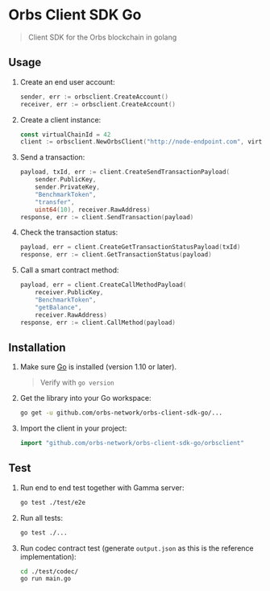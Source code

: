 # Orbs Client SDK Go

> Client SDK for the Orbs blockchain in golang

## Usage

1. Create an end user account:

    ```go
    sender, err := orbsclient.CreateAccount()
    receiver, err := orbsclient.CreateAccount()
    ```
    
2. Create a client instance:

    ```go
    const virtualChainId = 42
    client := orbsclient.NewOrbsClient("http://node-endpoint.com", virtualChainId, codec.NETWORK_TYPE_TEST_NET)
    ```

3. Send a transaction:

    ```go
    payload, txId, err := client.CreateSendTransactionPayload(
        sender.PublicKey,
        sender.PrivateKey,
        "BenchmarkToken",
        "transfer",
        uint64(10), receiver.RawAddress)
    response, err := client.SendTransaction(payload)
    ```
    
4. Check the transaction status:

    ```go
    payload, err = client.CreateGetTransactionStatusPayload(txId)
    response, err := client.GetTransactionStatus(payload)
    ```
    
5. Call a smart contract method:

    ```go
    payload, err = client.CreateCallMethodPayload(
        receiver.PublicKey,
        "BenchmarkToken",
        "getBalance",
        receiver.RawAddress)
    response, err := client.CallMethod(payload)
    ```

## Installation

1. Make sure [Go](https://golang.org/doc/install) is installed (version 1.10 or later).
  
    > Verify with `go version`

2. Get the library into your Go workspace:
 
     ```sh
     go get -u github.com/orbs-network/orbs-client-sdk-go/...
     ```

3. Import the client in your project: 

    ```go
    import "github.com/orbs-network/orbs-client-sdk-go/orbsclient" 
    ```

## Test

1. Run end to end test together with Gamma server:

    ```sh
    go test ./test/e2e
    ```

2. Run all tests:

    ```sh
    go test ./...
    ```

3. Run codec contract test (generate `output.json` as this is the reference implementation):

    ```sh
    cd ./test/codec/
    go run main.go
    ``` 
